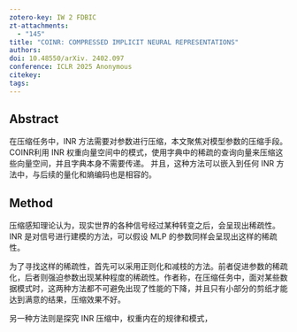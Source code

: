 ```yaml
---
zotero-key: IW 2 FDBIC
zt-attachments:
  - "145"
title: "COINR: COMPRESSED IMPLICIT NEURAL REPRESENTATIONS"
authors: 
doi: 10.48550/arXiv. 2402.097
conference: ICLR 2025 Anonymous
citekey: 
tags:
---
```


## Abstract
在压缩任务中，INR 方法需要对参数进行压缩，本文聚焦对模型参数的压缩手段。
COINR利用 INR 权重向量空间中的模式，使用字典中的稀疏的查询向量来压缩这些向量空间，并且字典本身不需要传递。
并且，这种方法可以嵌入到任何 INR 方法中，与后续的量化和熵编码也是相容的。


## Method
压缩感知理论认为，现实世界的各种信号经过某种转变之后，会呈现出稀疏性。INR 是对信号进行建模的方法，可以假设 MLP 的参数同样会呈现出这样的稀疏性。

为了寻找这样的稀疏性，首先可以采用正则化和减枝的方法。前者促进参数的稀疏化，后者则强迫参数出现某种程度的稀疏性。作者称，在压缩任务中，面对某些数据模式时，这两种方法都不可避免出现了性能的下降，并且只有小部分的剪纸才能达到满意的结果，压缩效果不好。

另一种方法则是探究 INR 压缩中，权重内在的规律和模式，